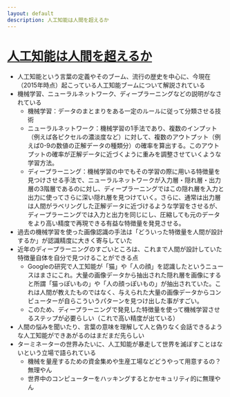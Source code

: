 ```yaml
---
layout: default
description: 人工知能は人間を超えるか
---
```


# [人工知能は人間を超えるか](https://www.amazon.co.jp/gp/product/B00UAAK07S/ref=oh_aui_d_detailpage_o07_?ie=UTF8&psc=1)

 - 人工知能という言葉の定義やそのブーム、流行の歴史を中心に、今現在（2015年時点）起こっている人工知能ブームについて解説されている
 - 機械学習、ニューラルネットワーク、ディープラーニングなどの説明がなされている
   - 機械学習：データのまとまりをある一定のルールに従って分類させる技術
   - ニューラルネットワーク：機械学習の1手法であり、複数のインプット（例えば各ピクセルの濃淡度など）に対して、複数のアウトプット（例えば0-9の数値の正解データの種類分）の確率を算出する。このアウトプットの確率が正解データに近づくように重みを調整させていくような学習方法。
   - ディープラーニング：機械学習の中でもその学習の際に用いる特徴量を見つけさせる手法で、ニューラルネットワークが入力層・隠れ層・出力層の3階層であるのに対し、ディープラーニングではこの隠れ層を入力と出力に使ってさらに深い隠れ層を見つけていく。さらに、通常は出力層は人間がラベリングした正解データに近づけるような学習をさせるが、ディープラーニングでは入力と出力を同じにし、圧縮しても元のデータをより高い精度で再現できる有益な特徴量を発見させる。
 - 過去の機械学習を使った画像認識の手法は「どういった特徴量を人間が設計するか」が認識精度に大きく寄与していた
 - 近年のディープラーニングのすごいところは、これまで人間が設計していた特徴量自体を自分で見つけることができる点
   - Googleの研究で人工知能が「猫」や「人の顔」を認識したというニュースはまさにこれ。大量の画像データから抽出された隠れ層を画像にすると所謂「猫っぽいもの」や「人の顔っぽいもの」が抽出されていた。これは人間が教えたものではなく、与えられた大量の画像データからコンピューターが自らこういうパターンを見つけ出した事がすごい。
   - このため、ディープラーニングで発見した特徴量を使って機械学習させるステップが必要らしい（これで高い精度が出ている）
 - 人間の悩みを聞いたり、言葉の意味を理解して人と偽りなく会話できるような人工知能ができあがるのはまだまだ先らしい
 - ターミネーターの世界みたいに、人工知能が暴走して世界を滅ぼすことはないという立場で語られている
   - 機械を量産するための資金集めや生産工場などどうやって用意するの？無理やん
   - 世界中のコンピューターをハッキングするとかセキュリティ的に無理やん
